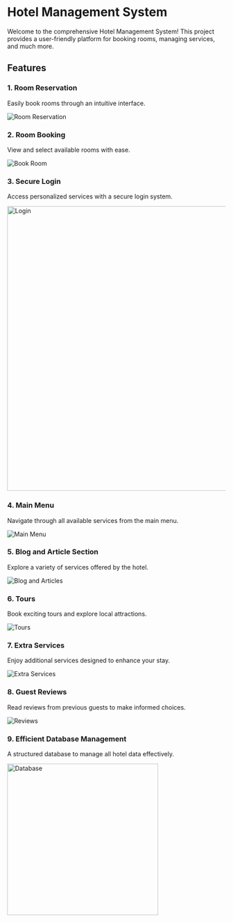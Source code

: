 <h1>Hotel Management System</h1>

<p>Welcome to the comprehensive Hotel Management System! This project provides a user-friendly platform for booking rooms, managing services, and much more.</p>

<h2>Features</h2>

<h3>1. Room Reservation</h3>
<p>Easily book rooms through an intuitive interface.</p>
<img src="https://github.com/user-attachments/assets/307b15fa-5fc6-483d-a01c-37ea0cc32457" alt="Room Reservation">

<h3>2. Room Booking</h3>
<p>View and select available rooms with ease.</p>
<img src="https://github.com/user-attachments/assets/e05f2e59-04f6-4442-9af5-21740abd75a9" alt="Book Room">

<h3>3. Secure Login</h3>
<p>Access personalized services with a secure login system.</p>
<img src="https://github.com/user-attachments/assets/919d1958-3487-4c82-bda5-78e8be0831c2" alt="Login" width="654">

<h3>4. Main Menu</h3>
<p>Navigate through all available services from the main menu.</p>
<img src="https://github.com/user-attachments/assets/86d5b337-9bfb-4d3a-b647-6ad47bbef555" alt="Main Menu">

<h3>5. Blog and Article Section</h3>
<p>Explore a variety of services offered by the hotel.</p>
<img src="https://github.com/user-attachments/assets/78540433-f4d7-44f3-9652-993c9fd55bb8" alt="Blog and Articles">

<h3>6. Tours</h3>
<p>Book exciting tours and explore local attractions.</p>
<img src="https://github.com/AnudeepaG/Hotel-Management-System/assets/93423617/21c3c2a8-1283-42c8-842b-53e5c43239f5" alt="Tours">

<h3>7. Extra Services</h3>
<p>Enjoy additional services designed to enhance your stay.</p>
<img src="https://github.com/user-attachments/assets/45ea2692-5b58-4d8f-8c58-a4b3b5799425" alt="Extra Services">

<h3>8. Guest Reviews</h3>
<p>Read reviews from previous guests to make informed choices.</p>
<img src="https://github.com/user-attachments/assets/892e2124-58d1-44d6-826a-67405748a59b" alt="Reviews">

<h3>9. Efficient Database Management</h3>
<p>A structured database to manage all hotel data effectively.</p>
<img src="https://github.com/user-attachments/assets/392a15c5-c15b-44bf-8317-2ad4b85a66d8" alt="Database" width="348">
